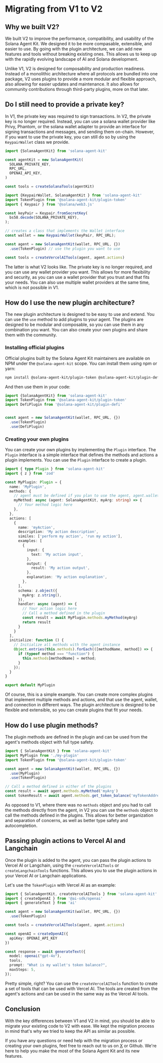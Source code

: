 # Migrating from V1 to V2

## Why we built V2?

We built V2 to improve the performance, compatibility, and usability of the Solana Agent Kit. We designed it to be more compasable, extensible, and easier to use. By going with the plugin architecture, we can add new features and tools without breaking existing ones. This allows us to keep up with the rapidly evolving landscape of AI and Solana development.

Unlike V1, V2 is designed for composability and production readiness. Instead of a monolithic architecture where all protocols are bundled into one package, V2 uses plugins to provide a more modular and flexible approach, also allowing for easier updates and maintenance. It also allows for community contributions through third-party plugins, more on that later.

## Do I still need to provide a private key?

In V1, the private key was required to sign transactions. In V2, the private key is no longer required. Instead, you can use a solana wallet provider like Privy, Phantom, or the solana wallet adapter to provide an interface for signing transactions and messages, and sending them on-chain. However, if you want to use the private key, you can still do so by using the `KeypairWallet` class we provide.

```ts
import {SolanaAgentKit} from 'solana-agent-kit'

const agentKit = new SolanaAgentKit(
  SOLANA_PRIVATE_KEY,
  RPC_URL,
  OPENAI_API_KEY,
)

const tools = createSolanaTools(agentKit)
```

```ts
import {KeypairWallet, SolanaAgentKit } from 'solana-agent-kit'
import TokenPlugin from '@solana-agent-kit/plugin-token'
import { Keypair } from '@solana/web3.js'

const keyPair = Keypair.fromSecretKey(
  bs58.decode(SOLANA_PRIVATE_KEY),
);

// creates a class that implements the Wallet interface
const wallet = new KeypairWallet(keyPair, RPC_URL);

const agent = new SolanaAgentKit(wallet, RPC_URL, {})
  .use(TokenPlugin) // use the plugin you want to use

const tools = createVercelAITools(agent, agent.actions)
```

The latter is what V2 looks like. The private key is no longer required, and you can use any wallet provider you want. This allows for more flexibility and security, as you can use a wallet provider that you trust and that fits your needs. You can also use multiple wallet providers at the same time, which is not possible in V1.

## How do I use the new plugin architecture?

The new plugin architecture is designed to be easy to use and extend. You can use the `use` method to add plugins to your agent. The plugins are designed to be modular and composable, so you can use them in any combination you want. You can also create your own plugins and share them with the community.

### Installing official plugins

Official plugins built by the Solana Agent Kit maintainers are available on NPM under the `@solana-agent-kit` scope. You can install them using npm or yarn:

```bash
npm install @solana-agent-kit/plugin-token @solana-agent-kit/plugin-defi
```

And then use them in your code:

```ts
import {SolanaAgentKit} from 'solana-agent-kit'
import TokenPlugin from '@solana-agent-kit/plugin-token'
import DefiPlugin from '@solana-agent-kit/plugin-defi'


const agent = new SolanaAgentKit(wallet, RPC_URL, {})
  .use(TokenPlugin)
  .use(DefiPlugin)
```

### Creating your own plugins

You can create your own plugins by implementing the `Plugin` interface. The `Plugin` interface is a simple interface that defines the methods and actions a plugin implements. You can use the `Plugin` interface to create a plugin.

```ts
import { type Plugin } from 'solana-agent-kit'
import { z } from 'zod'

const MyPlugin: Plugin = {
  name: 'MyPlugin',
  methods: {
    // agent must be defined if you plan to use the agent, agent.wallet, or agent.connection within you method
    myMethod: async (agent: SolanaAgentKit, myArg: string) => {
      // Your method logic here
    },
  },
  actions: [
    {
      name: 'myAction',
      description: 'My action description',
      similes: ['perform my action', 'run my action'],
      examples: [
        {
          input: {
            text: 'My action input',
          },
          output: {
            result: 'My action output',
          },
          explanation: 'My action explanation',
        },
      ],
      schema: z.object({
        myArg: z.string(),
      }),
      handler: async (agent) => {
        // Your action logic here
        // Call a method defined in the plugin
        const result = await MyPlugin.methods.myMethod(myArg)
        return result
      }
    }
  ],
  initialize: function () {
    // Initialize all methods with the agent instance
    Object.entries(this.methods).forEach(([methodName, method]) => {
      if (typeof method === "function") {
        this.methods[methodName] = method;
      }
    });
  }
}

export default MyPlugin
```

Of course, this is a simple example. You can create more complex plugins that implement multiple methods and actions, and that use the agent, wallet, and connection in different ways. The plugin architecture is designed to be flexible and extensible, so you can create plugins that fit your needs.

## How do I use plugin methods?

The plugin methods are defined in the plugin and can be used from the agent's methods object with full type safety.

```ts
import { SolanaAgentKit } from 'solana-agent-kit'
import MyPlugin from './my-plugin'
import TokenPlugin from '@solana-agent-kit/plugin-token'

const agent = new SolanaAgentKit(wallet, RPC_URL, {})
  .use(MyPlugin)
  .use(TokenPlugin)

// Call a method defined in either of the plugins
const result = await agent.methods.myMethod('myArg')
const tokenResult = await agent.methods.get_token_balance('myTokenAddress')
```

As opposed to V1, where there was no `methods` object and you had to call the methods directly from the agent, in V2 you can use the `methods` object to call the methods defined in the plugins. This allows for better organization and separation of concerns, as well as better type safety and autocompletion.

## Passing plugin actions to Vercel AI and Langchain

Once the plugin is added to the agent, you can pass the plugin actions to Vercel AI or Langchain, using the `createVercelAITools` or `createLangchainTools` functions. This allows you to use the plugin actions in your Vercel AI or Langchain applications.

Let's use the `TokenPlugin` with Vercel AI as an example:

```ts
import { SolanaAgentKit, createVercelAITools } from 'solana-agent-kit'
import { createOpenAI } from '@ai-sdk/openai'
import { generateText } from 'ai'

const agent = new SolanaAgentKit(wallet, RPC_URL, {})
  .use(TokenPlugin)

const tools = createVercelAITools(agent, agent.actions)

const openAI = createOpenAI({
  apiKey: OPENAI_API_KEY
})

const response = await generateText({
  model: openai("gpt-4o"),
  tools,
  prompt: "What is my wallet's token balance?",
  maxSteps: 5,
});
```

Pretty simple, right? You can use the `createVercelAITools` function to create a set of tools that can be used with Vercel AI. The tools are created from the agent's actions and can be used in the same way as the Vercel AI tools.

## Conclusion

With the key differences between V1 and V2 in mind, you should be able to migrate your existing code to V2 with ease. We kept the migration process in mind that's why we tried to keep the API as similar as possible.

If you have any questions or need help with the migration process or creating your own plugins, feel free to reach out to us on [X](https://x.com/sendaifun) or Github. We're here to help you make the most of the Solana Agent Kit and its new features.
